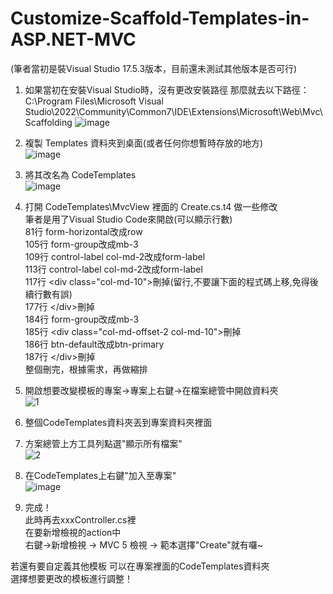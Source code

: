 # Customize-Scaffold-Templates-in-ASP.NET-MVC
(筆者當初是裝Visual Studio 17.5.3版本，目前還未測試其他版本是否可行)
1. 如果當初在安裝Visual Studio時，沒有更改安裝路徑
那麼就去以下路徑：  
C:\Program Files\Microsoft Visual Studio\2022\Community\Common7\IDE\Extensions\Microsoft\Web\Mvc\Scaffolding
![image](https://github.com/f12693/Customize-Scaffold-Templates-in-ASP.NET-MVC/assets/121540001/fdc90d64-8dc4-4cd4-bfc1-e43bdc8235db)
2. 複製 Templates 資料夾到桌面(或者任何你想暫時存放的地方)  
![image](https://github.com/f12693/Customize-Scaffold-Templates-in-ASP.NET-MVC/assets/121540001/ff3998f6-0efc-46b4-8baa-0d4d35c41689)
3. 將其改名為 CodeTemplates  
![image](https://github.com/f12693/Customize-Scaffold-Templates-in-ASP.NET-MVC/assets/121540001/ab84327f-dff0-413c-9b03-4e788bc8c7a1)
4. 打開 CodeTemplates\MvcView 裡面的 Create.cs.t4 做一些修改  
筆者是用了Visual Studio Code來開啟(可以顯示行數)  
 81行 form-horizontal改成row  
105行 form-group改成mb-3  
109行 control-label col-md-2改成form-label  
113行 control-label col-md-2改成form-label  
117行 &lt;div class="col-md-10">刪掉(留行,不要讓下面的程式碼上移,免得後續行數有誤)  
177行 &lt;/div>刪掉  
184行 form-group改成mb-3  
185行 &lt;div class="col-md-offset-2 col-md-10">刪掉  
186行 btn-default改成btn-primary  
187行 &lt;/div>刪掉  
整個刪完，根據需求，再做縮排  

4. 開啟想要改變模板的專案->專案上右鍵->在檔案總管中開啟資料夾  
![1](https://github.com/f12693/Customize-Scaffold-Templates-in-ASP.NET-MVC/assets/121540001/a632aaa7-2bd1-457d-ae24-93c7c975549b)
5. 整個CodeTemplates資料夾丟到專案資料夾裡面  
6. 方案總管上方工具列點選"顯示所有檔案"  
![2](https://github.com/f12693/Customize-Scaffold-Templates-in-ASP.NET-MVC/assets/121540001/f451d2f8-2e14-43aa-9ab0-c67263cacbaa)
7. 在CodeTemplates上右鍵"加入至專案"  
![image](https://github.com/f12693/Customize-Scaffold-Templates-in-ASP.NET-MVC/assets/121540001/ead5ca58-2206-4dac-b4cd-2daf61e4646b)
8. 完成！  
此時再去xxxController.cs裡  
在要新增檢視的action中  
右鍵->新增檢視 -> MVC 5 檢視 -> 範本選擇"Create"就有囉~  
  
若還有要自定義其他模板
可以在專案裡面的CodeTemplates資料夾  
選擇想要更改的模板進行調整！
